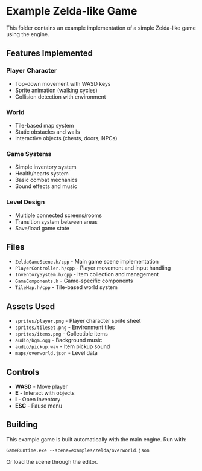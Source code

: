 # Example Zelda-like Game

This folder contains an example implementation of a simple Zelda-like game using the engine.

## Features Implemented

### Player Character
- Top-down movement with WASD keys
- Sprite animation (walking cycles)
- Collision detection with environment

### World
- Tile-based map system
- Static obstacles and walls
- Interactive objects (chests, doors, NPCs)

### Game Systems
- Simple inventory system
- Health/hearts system
- Basic combat mechanics
- Sound effects and music

### Level Design
- Multiple connected screens/rooms
- Transition system between areas
- Save/load game state

## Files

- `ZeldaGameScene.h/cpp` - Main game scene implementation
- `PlayerController.h/cpp` - Player movement and input handling
- `InventorySystem.h/cpp` - Item collection and management
- `GameComponents.h` - Game-specific components
- `TileMap.h/cpp` - Tile-based world system

## Assets Used

- `sprites/player.png` - Player character sprite sheet
- `sprites/tileset.png` - Environment tiles
- `sprites/items.png` - Collectible items
- `audio/bgm.ogg` - Background music
- `audio/pickup.wav` - Item pickup sound
- `maps/overworld.json` - Level data

## Controls

- **WASD** - Move player
- **E** - Interact with objects
- **I** - Open inventory
- **ESC** - Pause menu

## Building

This example game is built automatically with the main engine. Run with:

```
GameRuntime.exe --scene=examples/zelda/overworld.json
```

Or load the scene through the editor.
